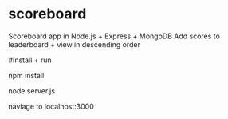# scoreboard
Scoreboard app in Node.js + Express + MongoDB
Add scores to leaderboard + view in descending order

#Install + run 

npm install 

node server.js

naviage to localhost:3000

